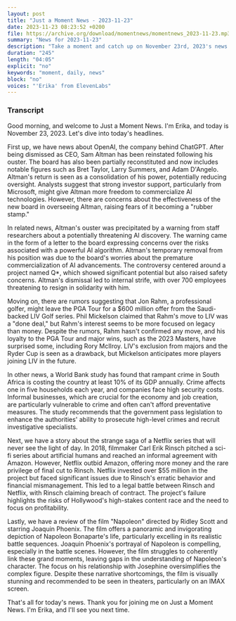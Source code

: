 ```yaml
---
layout: post
title: "Just a Moment News - 2023-11-23"
date: 2023-11-23 08:23:52 +0200
file: https://archive.org/download/momentnews/momentnews_2023-11-23.mp3
summary: "News for 2023-11-23"
description: "Take a moment and catch up on November 23rd, 2023's news."
duration: "245"
length: "04:05"
explicit: "no"
keywords: "moment, daily, news"
block: "no"
voices: "'Erika' from ElevenLabs"
---
```


### Transcript

Good morning, and welcome to Just a Moment News. I'm Erika, and today is November 23, 2023. Let's dive into today's headlines.

First up, we have news about OpenAI, the company behind ChatGPT. After being dismissed as CEO, Sam Altman has been reinstated following his ouster. The board has also been partially reconstituted and now includes notable figures such as Bret Taylor, Larry Summers, and Adam D'Angelo. Altman's return is seen as a consolidation of his power, potentially reducing oversight. Analysts suggest that strong investor support, particularly from Microsoft, might give Altman more freedom to commercialize AI technologies. However, there are concerns about the effectiveness of the new board in overseeing Altman, raising fears of it becoming a "rubber stamp."

In related news, Altman's ouster was precipitated by a warning from staff researchers about a potentially threatening AI discovery. The warning came in the form of a letter to the board expressing concerns over the risks associated with a powerful AI algorithm. Altman's temporary removal from his position was due to the board's worries about the premature commercialization of AI advancements. The controversy centered around a project named Q*, which showed significant potential but also raised safety concerns. Altman's dismissal led to internal strife, with over 700 employees threatening to resign in solidarity with him.

Moving on, there are rumors suggesting that Jon Rahm, a professional golfer, might leave the PGA Tour for a $600 million offer from the Saudi-backed LIV Golf series. Phil Mickelson claimed that Rahm's move to LIV was a "done deal," but Rahm's interest seems to be more focused on legacy than money. Despite the rumors, Rahm hasn't confirmed any move, and his loyalty to the PGA Tour and major wins, such as the 2023 Masters, have surprised some, including Rory McIlroy. LIV's exclusion from majors and the Ryder Cup is seen as a drawback, but Mickelson anticipates more players joining LIV in the future.

In other news, a World Bank study has found that rampant crime in South Africa is costing the country at least 10% of its GDP annually. Crime affects one in five households each year, and companies face high security costs. Informal businesses, which are crucial for the economy and job creation, are particularly vulnerable to crime and often can't afford preventative measures. The study recommends that the government pass legislation to enhance the authorities' ability to prosecute high-level crimes and recruit investigative specialists.

Next, we have a story about the strange saga of a Netflix series that will never see the light of day. In 2018, filmmaker Carl Erik Rinsch pitched a sci-fi series about artificial humans and reached an informal agreement with Amazon. However, Netflix outbid Amazon, offering more money and the rare privilege of final cut to Rinsch. Netflix invested over $55 million in the project but faced significant issues due to Rinsch's erratic behavior and financial mismanagement. This led to a legal battle between Rinsch and Netflix, with Rinsch claiming breach of contract. The project's failure highlights the risks of Hollywood's high-stakes content race and the need to focus on profitability.

Lastly, we have a review of the film "Napoleon" directed by Ridley Scott and starring Joaquin Phoenix. The film offers a panoramic and invigorating depiction of Napoleon Bonaparte's life, particularly excelling in its realistic battle sequences. Joaquin Phoenix's portrayal of Napoleon is compelling, especially in the battle scenes. However, the film struggles to coherently link these grand moments, leaving gaps in the understanding of Napoleon's character. The focus on his relationship with Josephine oversimplifies the complex figure. Despite these narrative shortcomings, the film is visually stunning and recommended to be seen in theaters, particularly on an IMAX screen.

That's all for today's news. Thank you for joining me on Just a Moment News. I'm Erika, and I'll see you next time.

